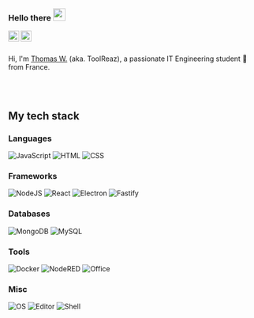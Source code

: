 ### Hello there <img src="https://media.giphy.com/media/hvRJCLFzcasrR4ia7z/giphy.gif" width="25px">
<a href="https://fr.linkedin.com/in/thomas-weidmann">
  <img align="left" alt="Thomas W's LinkedIN" width="22px" src="https://raw.githubusercontent.com/peterthehan/peterthehan/master/assets/linkedin.svg" />
</a>
<a href="https://www.reddit.com/user/ToolReaz">
  <img align="left" alt="ToolReaz's Reddit" width="22px" src="https://raw.githubusercontent.com/peterthehan/peterthehan/master/assets/reddit.svg" />
</a>

<br />
<br />

Hi, I'm [Thomas W.](https://toolreaz.space/) (aka. ToolReaz), a passionate IT Engineering student 🚀 from France.

<br />
<br />

## My tech stack

### Languages

![JavaScript](https://img.shields.io/static/v1?message=JavaScript&logo=javascript&labelColor=5c5c5c&color=blueviolet&logoColor=white&label=%20&style=for-the-badge)
![HTML](https://img.shields.io/static/v1?message=HTML&logo=html5&labelColor=5c5c5c&color=blueviolet&logoColor=white&label=%20&style=for-the-badge)
![CSS](https://img.shields.io/static/v1?message=CSS&logo=css3&labelColor=5c5c5c&color=blueviolet&logoColor=white&label=%20&style=for-the-badge)

### Frameworks
![NodeJS](https://img.shields.io/static/v1?message=NodeJS&logo=node.js&labelColor=5c5c5c&color=blueviolet&logoColor=white&label=%20&style=for-the-badge)
![React](https://img.shields.io/static/v1?message=React&logo=react&labelColor=5c5c5c&color=blueviolet&logoColor=white&label=%20&style=for-the-badge)
![Electron](https://img.shields.io/static/v1?message=Electron&logo=electron&labelColor=5c5c5c&color=blueviolet&logoColor=white&label=%20&style=for-the-badge)
![Fastify](https://img.shields.io/static/v1?message=Fastify&logo=fastify&labelColor=5c5c5c&color=blueviolet&logoColor=white&label=%20&style=for-the-badge)

### Databases
![MongoDB](https://img.shields.io/static/v1?message=MongoDB&logo=mongodb&labelColor=5c5c5c&color=blueviolet&logoColor=white&label=%20&style=for-the-badge)
![MySQL](https://img.shields.io/static/v1?message=MySQL&logo=mysql&labelColor=5c5c5c&color=blueviolet&logoColor=white&label=%20&style=for-the-badge)

### Tools
![Docker](https://img.shields.io/static/v1?message=Docker&logo=docker&labelColor=5c5c5c&color=blueviolet&logoColor=white&label=%20&style=for-the-badge)
![NodeRED](https://img.shields.io/static/v1?message=NodeRED&logo=mode-red&labelColor=5c5c5c&color=blueviolet&logoColor=white&label=%20&style=for-the-badge)
![Office](https://img.shields.io/static/v1?message=Office&logo=office&labelColor=5c5c5c&color=blueviolet&logoColor=white&label=%20&style=for-the-badge)


### Misc
![OS](https://img.shields.io/static/v1?message=ArchLinux&logo=archlinux&labelColor=5c5c5c&color=blueviolet&logoColor=white&label=OS&style=for-the-badge)
![Editor](https://img.shields.io/static/v1?message=VS_Code&logo=visual-studio-code&labelColor=5c5c5c&color=blueviolet&logoColor=white&label=Edirot&style=for-the-badge)
![Shell](https://img.shields.io/static/v1?message=Bash&logo=gnu-bash&labelColor=5c5c5c&color=blueviolet&logoColor=white&label=Shell&style=for-the-badge)
